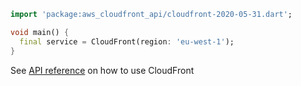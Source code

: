 ```dart
import 'package:aws_cloudfront_api/cloudfront-2020-05-31.dart';

void main() {
  final service = CloudFront(region: 'eu-west-1');
}
```

See [API reference](https://pub.dev/documentation/aws_cloudfront_api/latest/cloudfront-2020-05-31/CloudFront-class.html) on how to use CloudFront
